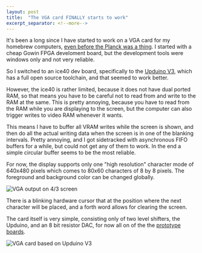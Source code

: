 ```yaml
---
layout: post
title:  "The VGA card FINALLY starts to work"
excerpt_separator: <!--more-->
---
```


It's been a long since I have started to work on a VGA card for my homebrew computers, [even before the Planck was a thing](https://github.com/jfoucher/6502-vga). I started with a cheap Gowin FPGA develoment board, but the development tools were windows only and not very reliable. 
<!--more-->

So I switched to an ice40 dev board, specifically to the [Upduino V3](https://tinyvision.ai/products/upduino-v3-0), which has a full open source toolchain, and that seemed to work better. 

However, the ice40 is rather limited, because it does not have dual ported RAM, so that means you have to be careful not to read from and write to the RAM at the same. This is pretty annoying, because you have to read from the RAM while you are displaying to the screen, but the computer can also trigger writes to video RAM whenever it wants.

This means I have to buffer all VRAM writes while the screen is shown, and then do all the actual writing data when the screen is in one of the blanking intervals. Pretty annoying, and I got sidetracked with asynchronous FIFO buffers for a while, but could not get any of them to work. In the end a simple circular buffer seems to be the most reliable.

For now, the display supports only one "high resolution" character mode of 640x480 pixels which comes to 80x60 characters of 8 by 8 pixels. The foreground and background color can be changed globally.

![VGA output on 4/3 screen](/img/vga-output.jpg)

There is a blinking hardware cursor that at the position where the next character will be placed, and a forth word allows for clearing the screen.

The card itself is very simple, consisting only of two level shifters, the Upduino, and an 8 bit resistor DAC, for now all on of the the [prototype boards](/Hardware/proto).

![VGA card based on Upduino V3](/img/vga-card.jpg)





